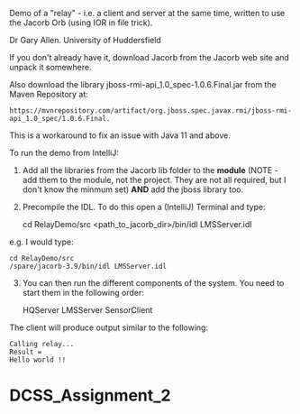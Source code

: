 Demo of a "relay" - i.e. a client and server at the same time, written to use the Jacorb Orb (using IOR in file trick).

Dr Gary Allen.
University of Huddersfield

If you don't already have it, download Jacorb from the Jacorb web site and unpack it somewhere.

Also download the library jboss-rmi-api_1.0_spec-1.0.6.Final.jar from the Maven Repository at:

    https://mvnrepository.com/artifact/org.jboss.spec.javax.rmi/jboss-rmi-api_1.0_spec/1.0.6.Final.

This is a workaround to fix an issue with Java 11 and above.


To run the demo from IntelliJ:

1.  Add all the libraries from the Jacorb lib folder to the **module** (NOTE - add them to the module, not the project.  They are not all required, but I don't know the minmum set) **AND** add the jboss library too.

2.  Precompile the IDL.  To do this open a (IntelliJ) Terminal and type:


    cd RelayDemo/src
    <path_to_jacorb_dir>/bin/idl LMSServer.idl

e.g. I would type:

    cd RelayDemo/src
    /spare/jacorb-3.9/bin/idl LMSServer.idl

3.  You can then run the different components of the system.  You need to start them in the following order:


    HQServer
    LMSServer
    SensorClient



The client will produce output similar to the following:

    Calling relay...
    Result =
    Hello world !!


# DCSS_Assignment_2
